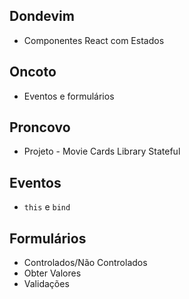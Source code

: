 ## Dondevim

  - Componentes React com Estados

## Oncoto

  - Eventos e formulários

## Proncovo

  - Projeto - Movie Cards Library Stateful

## Eventos

  - `this` e `bind`

## Formulários

  - Controlados/Não Controlados
  - Obter Valores
  - Validações
